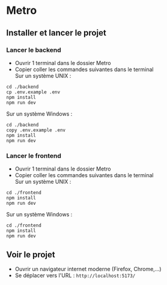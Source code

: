# Metro
## Installer et lancer le projet

### Lancer le backend
- Ouvrir 1 terminal dans le dossier Metro
- Copier coller les commandes suivantes dans le terminal   
Sur un système UNIX :
```shell
cd ./backend
cp .env.example .env
npm install
npm run dev
```

Sur un système Windows :
```shell
cd ./backend
copy .env.example .env
npm install
npm run dev
```

### Lancer le frontend
- Ouvrir 1 terminal dans le dossier Metro
- Copier coller les commandes suivantes dans le terminal   
Sur un système UNIX :
```shell
cd ./frontend
npm install
npm run dev
```

Sur un système Windows :
```shell
cd ./frontend
npm install
npm run dev
```

## Voir le projet
- Ouvrir un navigateur internet moderne (Firefox, Chrome,...)
- Se déplacer vers l'URL : ``http://localhost:5173/``